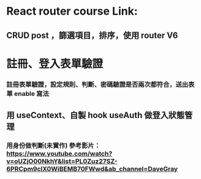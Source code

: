 # React router course Link:

## CRUD post ，篩選項目，排序，使用 router V6

# 註冊、登入表單驗證

### 註冊表單驗證，設定規則、判斷、密碼驗證是否兩次都符合，送出表單 enable 寫法

## 用 useContext、自製 hook useAuth 做登入狀態管理

### 用身份做判斷(未實作) 參考影片：https://www.youtube.com/watch?v=oUZjO00NkhY&list=PL0Zuz27SZ-6PRCpm9clX0WiBEMB70FWwd&ab_channel=DaveGray
